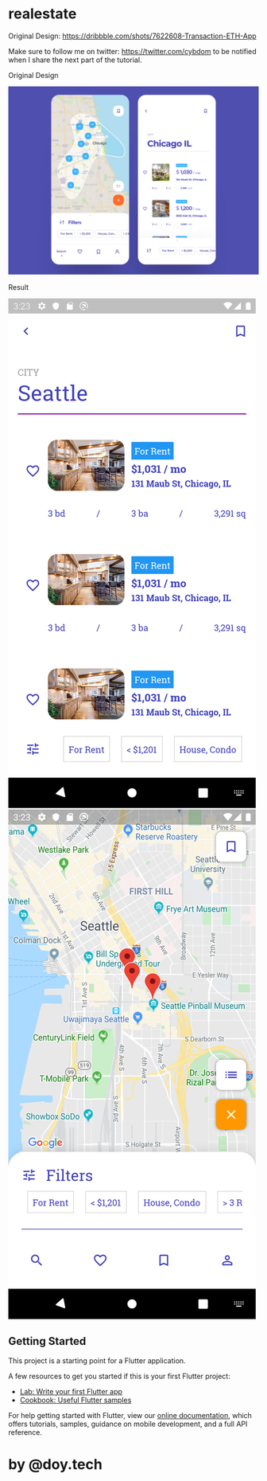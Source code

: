 # realestate

Original Design: https://dribbble.com/shots/7622608-Transaction-ETH-App

Make sure to follow me on twitter: https://twitter.com/cybdom to be notified when I share the next part of the tutorial.

Original Design 

<img src="original_design.png">

Result

<img src="screenshot1.png">
<img src="screenshot2.png">

## Getting Started

This project is a starting point for a Flutter application.

A few resources to get you started if this is your first Flutter project:

- [Lab: Write your first Flutter app](https://flutter.dev/docs/get-started/codelab)
- [Cookbook: Useful Flutter samples](https://flutter.dev/docs/cookbook)

For help getting started with Flutter, view our
[online documentation](https://flutter.dev/docs), which offers tutorials,
samples, guidance on mobile development, and a full API reference.


# by @doy.tech 